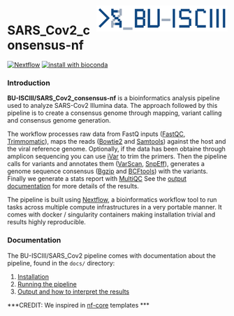 <img src="docs/images/BU_ISCIII_logo.png" alt="logo" width="300" align="right"/>

# SARS_Cov2_consensus-nf
[![Nextflow](https://img.shields.io/badge/nextflow-%E2%89%A50.32.0-brightgreen.svg)](https://www.nextflow.io/)
[![install with bioconda](https://img.shields.io/badge/install%20with-bioconda-brightgreen.svg)](http://bioconda.github.io/)

<!--
[![Docker](https://img.shields.io/docker/automated/nfcore/rnaseq.svg)](https://hub.docker.com/r/nfcore/rnaseq/)
-->
### Introduction

**BU-ISCIII/SARS_Cov2_consensus-nf** is a bioinformatics analysis pipeline used to analyze SARS-Cov2 Illumina data. The approach followed by this pipeline is to create a consensus genome through mapping, variant calling and consensus genome generation.

The workflow processes raw data from FastQ inputs ([FastQC](https://www.bioinformatics.babraham.ac.uk/projects/fastqc/), [Trimmomatic](http://www.usadellab.org/cms/?page=trimmomatic)), maps the reads ([Bowtie2](http://bowtie-bio.sourceforge.net/bowtie2/index.shtml) and [Samtools](http://www.htslib.org/doc/samtools.html)) against the host and the viral reference genome. Optionally, if the data has been obtaine through amplicon sequencing you can use [iVar](http://gensoft.pasteur.fr/docs/ivar/1.0/manualpage.html) to trim the primers. Then the pipeline calls for variants and annotates them ([VarScan](http://varscan.sourceforge.net/), [SnpEff](http://snpeff.sourceforge.net/)), generates a genome sequence consensus ([Bgzip](http://www.htslib.org/doc/bgzip.html) and [BCFtools](http://www.htslib.org/doc/bcftools.html)) with the variants. Finally we generate a stats report with [MultiQC](https://multiqc.info/) See the [output documentation](docs/output.md) for more details of the results.

The pipeline is built using [Nextflow](https://www.nextflow.io), a bioinformatics workflow tool to run tasks across multiple compute infrastructures in a very portable manner. It comes with docker / singularity containers making installation trivial and results highly reproducible.

### Documentation
The BU-ISCIII/SARS_Cov2 pipeline comes with documentation about the pipeline, found in the `docs/` directory:

1. [Installation](docs/installation.md)
2. [Running the pipeline](docs/usage.md)
3. [Output and how to interpret the results](docs/output.md)

***CREDIT: We inspired in [nf-core](https://nf-co.re/) templates ***

